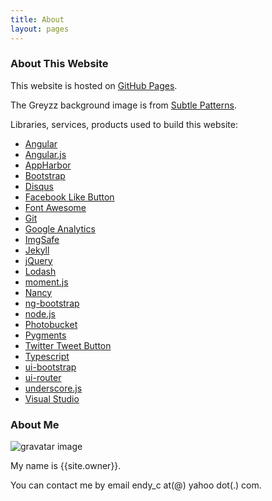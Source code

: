 ```yaml
---
title: About
layout: pages
---
```


### About This Website

This website is hosted on [GitHub Pages](http://pages.github.com/).

The Greyzz background image is from [Subtle Patterns](https://www.toptal.com/designers/subtlepatterns/greyzz/).

Libraries, services, products used to build this website:

* [Angular](https://angular.io/)
* [Angular.js](https://angularjs.org/)
* [AppHarbor](https://appharbor.com/)
* [Bootstrap](https://getbootstrap.com/)
* [Disqus](https://disqus.com/)
* [Facebook Like Button](https://developers.facebook.com/docs/plugins/like-button)
* [Font Awesome](https://fontawesome.com/)
* [Git](https://git-scm.com/)
* [Google Analytics](https://www.google.com/analytics/)
* [ImgSafe](https://imgsafe.org/)
* [Jekyll](https://jekyllrb.com/)
* [jQuery](https://jquery.com/)
* [Lodash](https://lodash.com/)
* [moment.js](https://momentjs.com/)
* [Nancy](http://nancyfx.org/)
* [ng-bootstrap](https://ng-bootstrap.github.io/)
* [node.js](https://nodejs.org/en/)
* [Photobucket](http://photobucket.com/)
* [Pygments](http://pygments.org/)
* [Twitter Tweet Button](https://dev.twitter.com/web/tweet-button)
* [Typescript](http://www.typescriptlang.org/)
* [ui-bootstrap](https://angular-ui.github.io/bootstrap/)
* [ui-router](https://ui-router.github.io/)
* [underscore.js](http://underscorejs.org/)
* [Visual Studio](https://www.visualstudio.com/)

### About Me

![gravatar image](http://www.gravatar.com/avatar/568da03c8b2c0b8dbf4210d2d30111fd.png)

My name is {{site.owner}}.

You can contact me by email endy_c at(@) yahoo dot(.) com.
